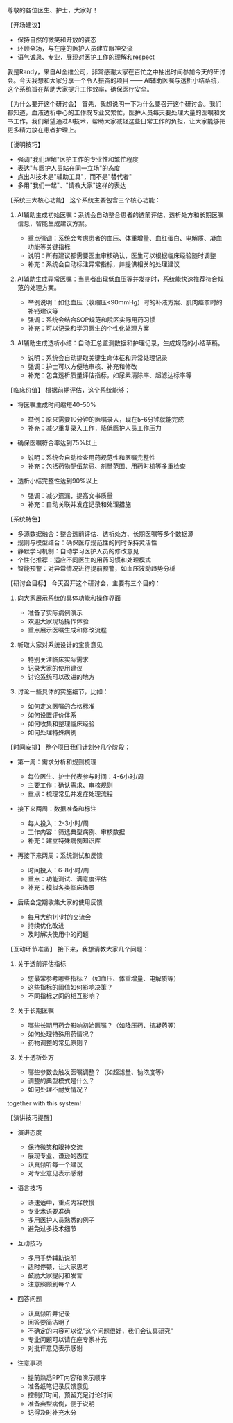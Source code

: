 尊敬的各位医生、护士，大家好！

【开场建议】
- 保持自然的微笑和开放的姿态
- 环顾全场，与在座的医护人员建立眼神交流
- 语气诚恳、专业，展现对医护工作的理解和respect

我是Randy，来自AI全维公司，非常感谢大家在百忙之中抽出时间参加今天的研讨会。今天我想和大家分享一个令人振奋的项目 —— AI辅助医嘱与透析小结系统，这个系统旨在帮助大家提升工作效率，确保医疗安全。

【为什么要开这个研讨会】
首先，我想说明一下为什么要召开这个研讨会。我们都知道，血液透析中心的工作既专业又繁忙，医护人员每天要处理大量的医嘱和文书工作。我们希望通过AI技术，帮助大家减轻这些日常工作的负担，让大家能够把更多精力放在患者护理上。

【说明技巧】
- 强调"我们理解"医护工作的专业性和繁忙程度
- 表达"与医护人员站在同一立场"的态度
- 点出AI技术是"辅助工具"，而不是"替代者"
- 多用"我们一起"、"请教大家"这样的表达

【系统三大核心功能】
这个系统主要包含三个核心功能：

1. AI辅助生成初始医嘱：系统会自动整合患者的透前评估、透析处方和长期医嘱信息，智能生成建议方案。
   - 重点强调：系统会考虑患者的血压、体重增量、血红蛋白、电解质、凝血功能等关键指标
   - 说明：所有建议都需要医生审核确认，医生可以根据临床经验随时调整
   - 补充：系统会自动标注异常指标，并提供相关的处理建议

2. AI辅助生成异常医嘱：当患者出现低血压等并发症时，系统能快速推荐符合规范的处理方案。
   - 举例说明：如低血压（收缩压<90mmHg）时的补液方案、肌肉痉挛时的补钙建议等
   - 强调：系统会结合SOP规范和院区实际用药习惯
   - 补充：可以记录和学习医生的个性化处理方案

3. AI辅助生成透析小结：自动汇总监测数据和护理记录，生成规范的小结草稿。
   - 说明：系统会自动提取关键生命体征和异常处理记录
   - 强调：护士可以方便地审核、补充和修改
   - 补充：包含透析质量评估指标，如尿素清除率、超滤达标率等

【临床价值】
根据前期评估，这个系统能够：

- 将医嘱生成时间缩短40-50%
  * 举例：原来需要10分钟的医嘱录入，现在5-6分钟就能完成
  * 补充：减少重复录入工作，降低医护人员工作压力

- 确保医嘱符合率达到75%以上
  * 说明：系统会自动检查用药规范性和医嘱完整性
  * 补充：包括药物配伍禁忌、剂量范围、用药时机等多重检查

- 透析小结完整性达到90%以上
  * 强调：减少遗漏，提高文书质量
  * 补充：自动关联并发症记录和处理措施

【系统特色】
- 多源数据融合：整合透前评估、透析处方、长期医嘱等多个数据源
- 规则与模型结合：确保医疗规范性的同时保持灵活性
- 静默学习机制：自动学习医护人员的修改意见
- 个性化推荐：适应不同医生的用药习惯和处理模式
- 智能预警：对异常情况进行提前预警，如血压波动趋势分析

【研讨会目标】
今天召开这个研讨会，主要有三个目的：

1. 向大家展示系统的具体功能和操作界面
   - 准备了实际病例演示
   - 欢迎大家现场操作体验
   - 重点展示医嘱生成和修改流程

2. 听取大家对系统设计的宝贵意见
   - 特别关注临床实际需求
   - 记录大家的使用建议
   - 讨论系统可以改进的地方

3. 讨论一些具体的实施细节，比如：
   - 如何定义医嘱的合格标准
   - 如何设置评价体系
   - 如何收集和整理临床经验
   - 如何处理特殊病例

【时间安排】
整个项目我们计划分几个阶段：

- 第一周：需求分析和规则梳理
  * 每位医生、护士代表参与时间：4-6小时/周
  * 主要工作：确认需求、审核规则
  * 重点：梳理常见并发症处理流程

- 接下来两周：数据准备和标注
  * 每人投入：2-3小时/周
  * 工作内容：筛选典型病例、审核数据
  * 补充：建立特殊病例知识库

- 再接下来两周：系统测试和反馈
  * 时间投入：6-8小时/周
  * 重点：功能测试、满意度评估
  * 补充：模拟各类临床场景

- 后续会定期收集大家的使用反馈
  * 每月大约1小时的交流会
  * 持续优化改进
  * 及时解决使用中的问题

【互动环节准备】
接下来，我想请教大家几个问题：

1. 关于透前评估指标
   - 您最常参考哪些指标？（如血压、体重增量、电解质等）
   - 这些指标的阈值如何影响决策？
   - 不同指标之间的相互影响？

2. 关于长期医嘱
   - 哪些长期用药会影响初始医嘱？（如降压药、抗凝药等）
   - 如何处理特殊用药情况？
   - 药物调整的常见原则？

3. 关于透析处方
   - 哪些参数会触发医嘱调整？（如超滤量、钠浓度等）
   - 调整的典型模式是什么？
   - 如何处理不耐受情况？

together with this system!

【演讲技巧提醒】

- 演讲态度
  * 保持微笑和眼神交流
  * 展现专业、谦逊的态度
  * 认真倾听每一个建议
  * 对专业意见表示感谢

- 语言技巧
  * 语速适中，重点内容放慢
  * 专业术语要准确
  * 多用医护人员熟悉的例子
  * 避免过多技术细节

- 互动技巧
  * 多用手势辅助说明
  * 适时停顿，让大家思考
  * 鼓励大家提问和发言
  * 注意照顾到每个人

- 回答问题
  * 认真倾听并记录
  * 回答要简洁明了
  * 不确定的内容可以说"这个问题很好，我们会认真研究"
  * 专业问题可以请在座专家补充
  * 对批评意见表示感谢

- 注意事项
  * 提前熟悉PPT内容和演示顺序
  * 准备纸笔记录反馈意见
  * 控制好时间，预留充足讨论时间
  * 准备典型病例，便于说明
  * 记得及时补充水分